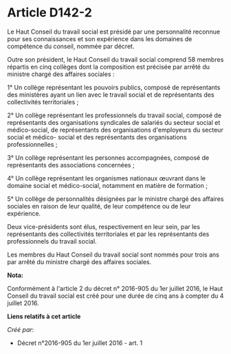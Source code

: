 # Article D142-2

Le Haut Conseil du travail social est présidé par une personnalité reconnue pour ses connaissances et son expérience dans les
domaines de compétence du conseil, nommée par décret. 

Outre son président, le Haut Conseil du travail social comprend 58 membres répartis en cinq collèges dont la composition est
précisée par arrêté du ministre chargé des affaires sociales : 

1° Un collège représentant les pouvoirs publics, composé de représentants des ministères ayant un lien avec le travail social
et de représentants des collectivités territoriales ; 

2° Un collège représentant les professionnels du travail social, composé de représentants des organisations syndicales de
salariés du secteur social et médico-social, de représentants des organisations d'employeurs du secteur social et médico-
social et des représentants des organisations professionnelles ; 

3° Un collège représentant les personnes accompagnées, composé de représentants des associations concernées ; 

4° Un collège représentant les organismes nationaux œuvrant dans le domaine social et médico-social, notamment en matière de
formation ; 

5° Un collège de personnalités désignées par le ministre chargé des affaires sociales en raison de leur qualité, de leur
compétence ou de leur expérience. 

Deux vice-présidents sont élus, respectivement en leur sein, par les représentants des collectivités territoriales et par les
représentants des professionnels du travail social. 

Les membres du Haut Conseil du travail social sont nommés pour trois ans par arrêté du ministre chargé des affaires sociales.

**Nota:**

Conformément à l'article 2 du décret n° 2016-905 du 1er juillet 2016, le Haut Conseil du travail social est créé pour une
durée de cinq ans à compter du 4 juillet 2016.

**Liens relatifs à cet article**

_Créé par_:

  - Décret n°2016-905 du 1er juillet 2016 - art. 1
